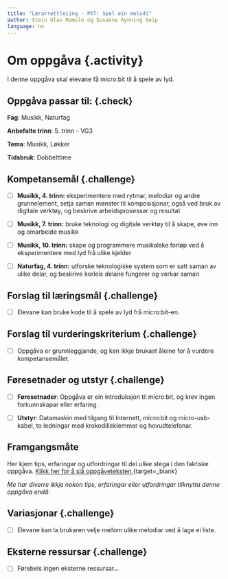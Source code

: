 ```yaml
---
title: "Lærarrettleiing - PXT: Spel ein melodi"
author: Stein Olav Romslo og Susanne Rynning Seip
language: nn
---
```



# Om oppgåva {.activity}

I denne oppgåva skal elevane få micro:bit til å spele av lyd.

## Oppgåva passar til: {.check}

__Fag__: Musikk, Naturfag

__Anbefalte trinn__: 5. trinn - VG3

__Tema__: Musikk, Løkker

__Tidsbruk__: Dobbelttime

## Kompetansemål {.challenge}

- [ ] __Musikk, 4. trinn:__ eksperimentere med rytmar, melodiar og andre grunnelement, setja saman mønster til komposisjonar, også ved bruk av digitale verktøy, og beskrive arbeidsprosessar og resultat

- [ ] __Musikk, 7. trinn:__ bruke teknologi og digitale verktøy til å skape, øve inn og omarbeide musikk

- [ ] __Musikk, 10. trinn:__ skape og programmere musikalske forløp ved å eksperimentere med lyd frå ulike kjelder

- [ ] __Naturfag, 4. trinn:__ utforske teknologiske system som er satt saman av ulike delar, og beskrive korleis delane fungerer og verkar saman

## Forslag til læringsmål {.challenge}

- [ ] Elevane kan bruke kode til å spele av lyd frå micro:bit-en.

## Forslag til vurderingskriterium {.challenge}

- [ ] Oppgåva er grunnleggjande, og kan ikkje brukast åleine for å vurdere
  kompetansemålet.

## Føresetnader og utstyr {.challenge}

- [ ] __Føresetnader__: Oppgåva er ein introduksjon til micro:bit, og krev
  ingen forkunnskapar eller erfaring.

- [ ] __Utstyr__: Datamaskin med tilgang til Internett, micro:bit og
  micro-usb-kabel, to ledningar med krokodilleklemmer og hovudtelefonar.

## Framgangsmåte

Her kjem tips, erfaringar og utfordringar til dei ulike stega i den faktiske
oppgåva. [Klikk her for å sjå
oppgåveteksten.](../pxt_spill_en_melodi/spill_en_melodi_nn.html){target=_blank}

_Me har diverre ikkje nokon tips, erfaringar eller utfordringar tilknytta denne
oppgåva endå._

## Variasjonar {.challenge}

- [ ] Elevane kan la brukaren velje mellom ulike melodiar ved å lage ei liste.

## Eksterne ressursar {.challenge}

- [ ] Førebels ingen eksterne ressursar...
